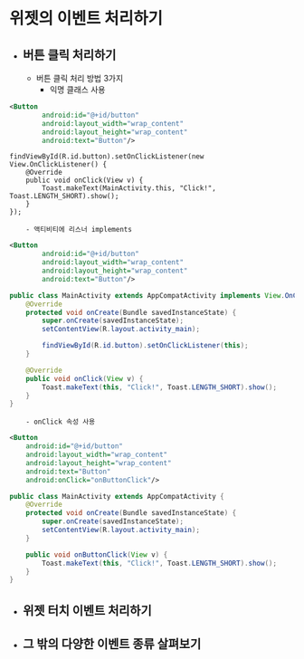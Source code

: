 # 위젯의 이벤트 처리하기 #

- ## 버튼 클릭 처리하기 ##
	- 버튼 클릭 처리 방법 3가지
		- 익명 클래스 사용
```xml
<Button
        android:id="@+id/button"
        android:layout_width="wrap_content"
        android:layout_height="wrap_content"
        android:text="Button"/>
```

	findViewById(R.id.button).setOnClickListener(new View.OnClickListener() {
	    @Override
	    public void onClick(View v) {
	        Toast.makeText(MainActivity.this, "Click!", Toast.LENGTH_SHORT).show();
	    }
	});

		- 액티비티에 리스너 implements
```xml
<Button
        android:id="@+id/button"
        android:layout_width="wrap_content"
        android:layout_height="wrap_content"
        android:text="Button"/>
```

```java
public class MainActivity extends AppCompatActivity implements View.OnClickListener{
    @Override
    protected void onCreate(Bundle savedInstanceState) {
        super.onCreate(savedInstanceState);
        setContentView(R.layout.activity_main);

        findViewById(R.id.button).setOnClickListener(this);
    }

    @Override
    public void onClick(View v) {
        Toast.makeText(this, "Click!", Toast.LENGTH_SHORT).show();
    }
}
```

		- onClick 속성 사용
```xml
<Button
    android:id="@+id/button"
    android:layout_width="wrap_content"
    android:layout_height="wrap_content"
    android:text="Button"
    android:onClick="onButtonClick"/>
```

```java
public class MainActivity extends AppCompatActivity {
    @Override
    protected void onCreate(Bundle savedInstanceState) {
        super.onCreate(savedInstanceState);
        setContentView(R.layout.activity_main);
    }

    public void onButtonClick(View v) {
        Toast.makeText(this, "Click!", Toast.LENGTH_SHORT).show();
    }
}
```

- ## 위젯 터치 이벤트 처리하기 ##

- ## 그 밖의 다양한 이벤트 종류 살펴보기 ##